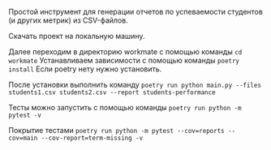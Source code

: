 Простой инструмент для генерации отчетов по успеваемости студентов (и других метрик) из CSV-файлов.

Скачать проект на локальную машину.

Далее переходим в директорию workmate
c помощью команды ```cd workmate```
Устанавливаем зависимости с помощью команды ```poetry install```
Если poetry нету нужно установить.

После установки выполнить команду
```poetry run python main.py --files students1.csv students2.csv --report students-performance```

Тесты можно запустить с помощью команды
```poetry run python -m pytest -v```

Покрытие тестами
```poetry run python -m pytest --cov=reports --cov=main --cov-report=term-missing -v```

